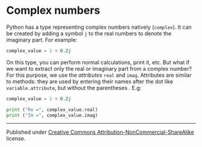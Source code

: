 # Complex numbers

Python has a type representing complex numbers natively (`complex`). It can be created by adding a symbol `j` to the real numbers to denote the imaginary part. For example:

```python
complex_value = 1 + 0.2j
```

On this type, you can perform normal calculations, print it, etc. But what if we want to extract only the real or imaginary part from a complex number? For this purpose, we use the *attributes* `real` and `imag`. Attributes are similar to methods: they are used by entering their names after the dot like `variable.attribute`, but without the parentheses . E.g:

```python
complex_value = 1 + 0.2j 

print ("Re =", complex_value.real) 
print ("Im =", complex_value.imag)
```

<hr/>

Published under [Creative Commons Attribution-NonCommercial-ShareAlike](https://creativecommons.org/licenses/by-nc-sa/4.0/) license.
